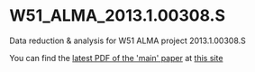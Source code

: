 # W51_ALMA_2013.1.00308.S
Data reduction &amp; analysis for W51 ALMA project 2013.1.00308.S

You can find the [latest PDF of the 'main' paper](http://keflavich.github.io/W51_ALMA_2013.1.00308.S/cores_and_outflows_compressed.pdf) at [this site](http://keflavich.github.io/W51_ALMA_2013.1.00308.S/)
